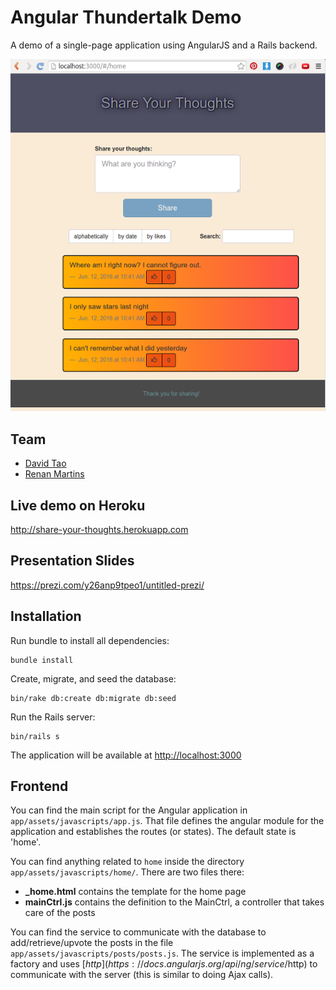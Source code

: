 # Angular Thundertalk Demo

A demo of a single-page application using AngularJS and a Rails backend.

![AngularJS Demo](screenshot_smaller.png)

## Team

* [David Tao](https://github.com/taodav)
* [Renan Martins](https://github.com/nbkhope)

## Live demo on Heroku

http://share-your-thoughts.herokuapp.com

## Presentation Slides

https://prezi.com/y26anp9tpeo1/untitled-prezi/

## Installation

Run bundle to install all dependencies:

```
bundle install
```

Create, migrate, and seed the database:

```
bin/rake db:create db:migrate db:seed
```

Run the Rails server:

```
bin/rails s
```

The application will be available at [http://localhost:3000](http://localhost:3000)

## Frontend

You can find the main script for the Angular application in `app/assets/javascripts/app.js`. That file defines the angular module for the application and establishes the routes (or states). The default state is 'home'.

You can find anything related to `home` inside the directory `app/assets/javascripts/home/`. There are two files there:

* **_home.html** contains the template for the home page
* **mainCtrl.js** contains the definition to the MainCtrl, a controller that takes care of the posts

You can find the service to communicate with the database to add/retrieve/upvote the posts in the file `app/assets/javascripts/posts/posts.js`. The service is implemented as a factory and uses [$http](https://docs.angularjs.org/api/ng/service/$http) to communicate with the server (this is similar to doing Ajax calls).
